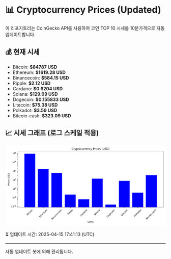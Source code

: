 
# 📊 Cryptocurrency Prices (Updated)

이 리포지토리는 CoinGecko API를 사용하여 코인 TOP 10 시세를 10분가격으로 자동 업데이트합니다.

## 💰 현재 시세
- Bitcoin: **$84787 USD**
- Ethereum: **$1619.28 USD**
- Binancecoin: **$584.15 USD**
- Ripple: **$2.12 USD**
- Cardano: **$0.6204 USD**
- Solana: **$129.09 USD**
- Dogecoin: **$0.155833 USD**
- Litecoin: **$75.38 USD**
- Polkadot: **$3.59 USD**
- Bitcoin-cash: **$323.09 USD**

## 📈 시세 그래프 (로그 스케일 적용)
![Crypto Prices](crypto_prices.png)

⏳ 업데이트 시간: 2025-04-15 17:41:13 (UTC)

---
자동 업데이트 봇에 의해 관리됩니다.
